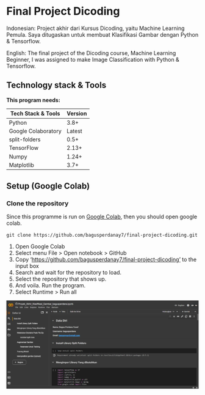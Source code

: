# Final Project Dicoding

Indonesian: Project akhir dari Kursus Dicoding, yaitu Machine Learning Pemula. Saya ditugaskan untuk membuat Klasifikasi Gambar dengan Python & Tensorflow.

English: The final project of the Dicoding course, Machine Learning Beginner, I was assigned to make Image Classification with Python & Tensorflow.

## Technology stack & Tools

**This program needs:**

| Tech Stack & Tools  | Version |
| ------------------- | ------- |
| Python              | 3.8+    |
| Google Colaboratory | Latest  |
| split-folders       | 0.5+    |
| TensorFlow          | 2.13+   |
| Numpy               | 1.24+   |
| Matplotlib          | 3.7+    |

## Setup (Google Colab)

### Clone the repository

Since this programme is run on [Google Colab](https://colab.research.google.com/), then you should open google colab.

```shell
git clone https://github.com/bagusperdanay7/final-project-dicoding.git
```

1. Open Google Colab
2. Select menu File > Open notebook > GitHub
3. Copy ‘https://github.com/bagusperdanay7/final-project-dicoding’ to the input box
4. Search and wait for the repository to load.
5. Select the repository that shows up.
6. And voila. Run the program.
7. Select Runtime > Run all

![Preview](https://github.com/bagusperdanay7/final-project-dicoding/blob/main/tutorials/collab-preview.png)
